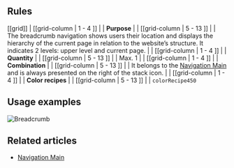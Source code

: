 ## Rules

[[grid]]
| [[grid-column | 1 - 4 ]]
| | **Purpose**
|
| [[grid-column | 5 - 13 ]]
| |  The breadcrumb navigation shows users their location and displays the hierarchy of the current page in relation to the website’s structure. It indicates 2 levels: upper level and current page.
|
| [[grid-column | 1 - 4 ]]
| | **Quantity**
|
| [[grid-column | 5 - 13 ]]
| |  Max. 1
|
| [[grid-column | 1 - 4 ]]
| | **Combination**
|
| [[grid-column | 5 - 13 ]]
| |  It belongs to the [Navigation Main](/pattern/NavigationMain?core-components-enabled=true&styleguide-components-enabled=true&react--core-components-enabled=true) and is always presented on the right of the stack icon.
|
| [[grid-column | 1 - 4 ]]
| | **Color recipes**
|
| [[grid-column | 5 - 13 ]]
| |  `colorRecipe450`

## Usage examples

![Breadcrumb](/api/static/documentation/components/breadcrumb/breadcrumb_usage.png)

## Related articles

- [Navigation Main](/pattern/NavigationMain?core-components-enabled=true&styleguide-components-enabled=true&react--core-components-enabled=true)
